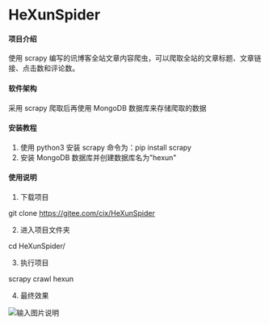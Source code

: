 # HeXunSpider

#### 项目介绍
使用 scrapy 编写的讯博客全站文章内容爬虫，可以爬取全站的文章标题、文章链接、点击数和评论数。

#### 软件架构
采用 scrapy 爬取后再使用 MongoDB 数据库来存储爬取的数据


#### 安装教程

1. 使用 python3 安装 scrapy 命令为：pip install scrapy
2. 安装 MongoDB 数据库并创建数据库名为"hexun"

#### 使用说明

1. 下载项目

git clone https://gitee.com/cix/HeXunSpider

2. 进入项目文件夹

cd HeXunSpider/

3. 执行项目

scrapy crawl hexun

4. 最终效果

![输入图片说明](https://images.gitee.com/uploads/images/2018/0911/170557_616c0967_1577043.png "Snip20180911_18.png")